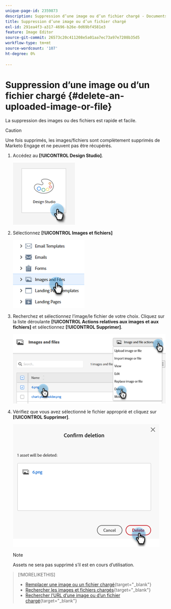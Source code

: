 ```yaml
---
unique-page-id: 2359873
description: Suppression d’une image ou d’un fichier chargé - Documents Marketo - Documentation du produit
title: Suppression d’une image ou d’un fichier chargé
exl-id: 291ea4f3-a317-4696-b26e-0d69bf4581e3
feature: Image Editor
source-git-commit: 26573c20c411208e5a01aa7ec73a97e7208b35d5
workflow-type: tm+mt
source-wordcount: '107'
ht-degree: 0%

---
```


# Suppression d’une image ou d’un fichier chargé {#delete-an-uploaded-image-or-file}

La suppression des images ou des fichiers est rapide et facile.

>[!CAUTION]
>
>Une fois supprimés, les images/fichiers sont complètement supprimés de Marketo Engage et ne peuvent pas être récupérés.

1. Accédez au **[!UICONTROL Design Studio]**.

   ![](assets/delete-an-uploaded-image-or-file-1.png)

1. Sélectionnez **[!UICONTROL Images et fichiers]**

   ![](assets/delete-an-uploaded-image-or-file-2.png)

1. Recherchez et sélectionnez l’image/le fichier de votre choix. Cliquez sur la liste déroulante **[!UICONTROL Actions relatives aux images et aux fichiers]** et sélectionnez **[!UICONTROL Supprimer]**.

   ![](assets/delete-an-uploaded-image-or-file-3.png)

1. Vérifiez que vous avez sélectionné le fichier approprié et cliquez sur **[!UICONTROL Supprimer]**.

   ![](assets/delete-an-uploaded-image-or-file-4.png)

   >[!NOTE]
   >
   >Assets ne sera pas supprimé s’il est en cours d’utilisation.

>[!MORELIKETHIS]
>
>* [Remplacer une image ou un fichier chargé](/help/marketo/product-docs/demand-generation/images-and-files/replace-an-uploaded-image-or-file.md){target="_blank"}
>* [Rechercher les images et fichiers chargés](/help/marketo/product-docs/demand-generation/images-and-files/search-uploaded-images-and-files.md){target="_blank"}
>* [Rechercher l’URL d’une image ou d’un fichier chargé](/help/marketo/product-docs/demand-generation/images-and-files/find-the-url-of-an-uploaded-image-or-file.md){target="_blank"}
